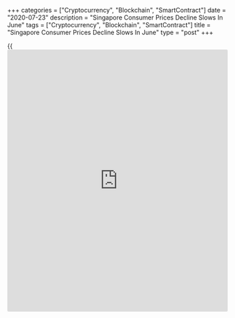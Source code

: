 +++
categories = ["Cryptocurrency", "Blockchain", "SmartContract"]
date = "2020-07-23"
description = "Singapore Consumer Prices Decline Slows In June"
tags = ["Cryptocurrency", "Blockchain", "SmartContract"]
title = "Singapore Consumer Prices Decline Slows In June"
type = "post"
+++

{{<iframe id="large-banner" src="https://www.bounty.group/#slide=20.0" width="100%" height="600" scrolling="no" style="border: 0px solid rgb(216, 221, 230); border-radius: 3px;">}}

Singapore's consumer prices declined at a softer rate in June, data from
the Monetary Authority of Singapore and the Ministry of Trade and
Industry revealed on Thursday.

The consumer price index fell 0.5 percent year-on-year in June,
following a 0.8 percent decrease in May. Economists had expected a 0.6
percent decline.

This fall in the CPI was largely due to a smaller decline in private
transport costs.

MAS core CPI, which excludes the costs of accommodation and private road
transport, fell 0.2 percent annually in June, same as in the preceding
month.

The latest decline can be attributed to higher food inflation that
offset a steeper drop in the cost of services, as well as smaller
decline in the costs of retail & other goods and electricity & gas.

Food inflation climbed due to a larger increase  in the prices of non-
cooked food items.

The statistical office expects external sources of inflation to remain
benign in the coming quarters, amid weak global demand condition. Oil
prices would remain low for a long period and will weigh on the prices
of energy-related components.

Supply chain disruptions caused by Covid-19 could continue to increase
the prices on imported food prices.

Both MAS Core Inflation and CPI-All Items inflation are forecast to
average between -1 percent and 0 percent in 2020, the statistical office
and MAS said.

For comments and feedback [contact](https://www.playgroundfx.com/contact/): editorial@rtt[news](https://www.letsplayfx.com/blog/forex-news-website/).com

[Economic News][1]

 **What parts of the world are seeing the best (and worst) economic
performances lately? Click[here][2] to check out our [Econ Scorecard][2]
and find out! See up-to-the-moment [ranking](https://www.playgroundfx.com/blog/crypto-exchange-ranking/)s for the best and worst
performers in [GDP][3], [unemployment rate][4], [inflation][2] and much
more.**

   1. www.rtt[news](https://www.letsplayfx.com/blog/forex-news-website/).com/Content/EconomicNews.aspx
   2. www.rtt[news](https://www.letsplayfx.com/blog/forex-news-website/).com/economic-scorecard/world-rank/CPI/highest-performance.aspx
   3. www.rtt[news](https://www.letsplayfx.com/blog/forex-news-website/).com/economic-scorecard/world-rank/GDP/highest-performance.aspx
   4. www.rtt[news](https://www.letsplayfx.com/blog/forex-news-website/).com/economic-scorecard/world-rank/unemployment-rate/lowest-performance.aspx